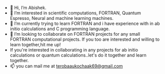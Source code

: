- 👋 Hi, I’m Abishek.
- 👀 I’m interested in scientific computations, FORTRAN, Quantum Espresso, Neural and machine learning machines. 
- 🌱 I’m currently trying to learn FORTRAN and i have experience with in ab initio calculations and C programming language.
- 💞️ I’m looking to collaborate on FORTRAN projects for any small FORTRAN computational projects. If you too are interested and willing to learn together,hit me up!
- If you're interested in collaborating in any projects for ab initio calculations or quantum calculations..let's do it together and learn together.
- 📫 you can mail me at terobaaukochaak69@gmail.com

<!---
Tero-baau69/Tero-baau69 is a ✨ special ✨ repository because its `README.md` (this file) appears on your GitHub profile.
You can click the Preview link to take a look at your changes.
--->
